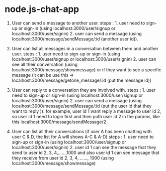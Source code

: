 # node.js-chat-app

1. User can send a message to another user.
steps : 1. user need to sign-up or sign-in (using localhost:3000/user/signup or localhost:3000/user/signin) 
        2. user can send a message (using localhost:3000/message/sendMessage/:id (another user id)). 
     

2. User can list all messages in a conversation between them and another user.
steps : 1. user need to sign-up or sign-in (using localhost:3000/user/signup or localhost:3000/user/signin)
        2. user can see all their conversation (using localhost:3000/message/showmessage)
            or if they want to see a specific message (it can be use this => localhost:3000/message/getone_message/:id (put the message id))

3. User can reply to a conversation they are involved with.
steps : 1. user need to sign-up or sign-in (using localhost:3000/user/signup or localhost:3000/user/signin) 
        2. user can send a message (using localhost:3000/message/sendMessage/:id (put the user id that they want to reply )).
        for example, user id 1 want reply a message to user id 2, so user id 1 need to login first and then puth user id 2 in the params, like this localhost:3000/message/sendMessage/2

4. User can list all their conversations (if user A has been chatting with
user C & D, the list for A will shows A-C & A-D)
steps : 1. user need to sign-up or sign-in (using localhost:3000/user/signup or localhost:3000/user/signin) 
        2. user id 1 can see the message that they send to user id 2, 3, 4,......,1000 and
         also user id 1 can see message that they receive from user id 2, 3, 4, ......, 1000 
         (using localhost:3000/message/showmessage)